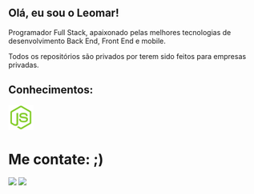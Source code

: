 
## Olá, eu sou o Leomar! 

Programador Full Stack, apaixonado pelas melhores tecnologias de desenvolvimento Back End, Front End e mobile.

Todos os repositórios são privados por terem sido feitos para empresas privadas.

## Conhecimentos:
[<img src="https://raw.githubusercontent.com/devicons/devicon/master/icons/nodejs/nodejs-original.svg" width="50" heigth="50" />]()

# Me contate: ;)
[<img src="https://img.shields.io/badge/linkedin-%230077B5.svg?&style=for-the-badge&logo=linkedin&logoColor=white" />](https://www.linkedin.com/in/leomar-sousa-766139216/)
[<img src="https://img.shields.io/badge/whatsapp-%23128c7e.svg?&style=for-the-badge&logo=whatsapp&logoColor=white" />](https://wa.me/5598981487069)
